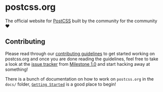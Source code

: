 # postcss.org

The official website for [PostCSS](https://github.com/postcss/postcss) built by the community for the community :heart:


## Contributing

Please read through our [contributing guidelines](https://github.com/postcss/postcss.org/blob/main/.github/CONTRIBUTING.md) to get started working on postcss.org and once you are done reading the guidelines, feel free to take a look at the [issue tracker](https://github.com/postcss/postcss.org/issues) from [Milestone 1.0](https://github.com/postcss/postcss.org/milestones/1.0) and start hacking away at something!

There is a bunch of documentation on how to work on `postcss.org` in the `docs/` folder, [`Getting Started`](docs/getting-started.md) is a good place to begin!
